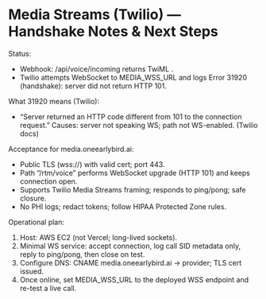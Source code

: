 # Media Streams (Twilio) — Handshake Notes & Next Steps

Status:
- Webhook: /api/voice/incoming returns TwiML <Connect><Stream url="wss://media.oneearlybird.ai/rtm/voice"/>.
- Twilio attempts WebSocket to MEDIA_WSS_URL and logs Error 31920 (handshake): server did not return HTTP 101.

What 31920 means (Twilio):
- “Server returned an HTTP code different from 101 to the connection request.” Causes: server not speaking WS; path not WS-enabled. (Twilio docs)

Acceptance for media.oneearlybird.ai:
- Public TLS (wss://) with valid cert; port 443.
- Path “/rtm/voice” performs WebSocket upgrade (HTTP 101) and keeps connection open.
- Supports Twilio Media Streams framing; responds to ping/pong; safe closure.
- No PHI logs; redact tokens; follow HIPAA Protected Zone rules.

Operational plan:
1) Host: AWS EC2 (not Vercel; long-lived sockets).
2) Minimal WS service: accept connection, log call SID metadata only, reply to ping/pong, then close on test.
3) Configure DNS: CNAME media.oneearlybird.ai -> provider; TLS cert issued.
4) Once online, set MEDIA_WSS_URL to the deployed WSS endpoint and re-test a live call.
